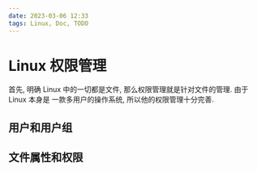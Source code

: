 ```yaml
---
date: 2023-03-06 12:33
tags: Linux, Doc, TODO
---
```


# Linux 权限管理

首先, 明确 Linux 中的一切都是文件, 那么权限管理就是针对文件的管理. 由于 Linux 本身是
一款多用户的操作系统, 所以他的权限管理十分完善.

## 用户和用户组

## 文件属性和权限

